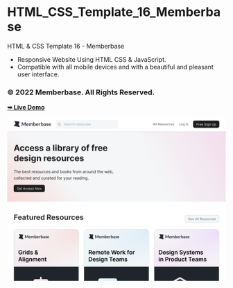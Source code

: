 # HTML_CSS_Template_16_Memberbase
HTML &amp; CSS Template 16 - Memberbase

- Responsive Website Using HTML CSS & JavaScript.
- Compatible with all mobile devices and with a beautiful and pleasant user interface.

### © 2022 Memberbase. All Rights Reserved.

<a href="https://issakass.github.io/HTML_CSS_Template_16_Memberbase/"><strong>➥ Live Demo</strong></a>

![preview img](preview.png)

